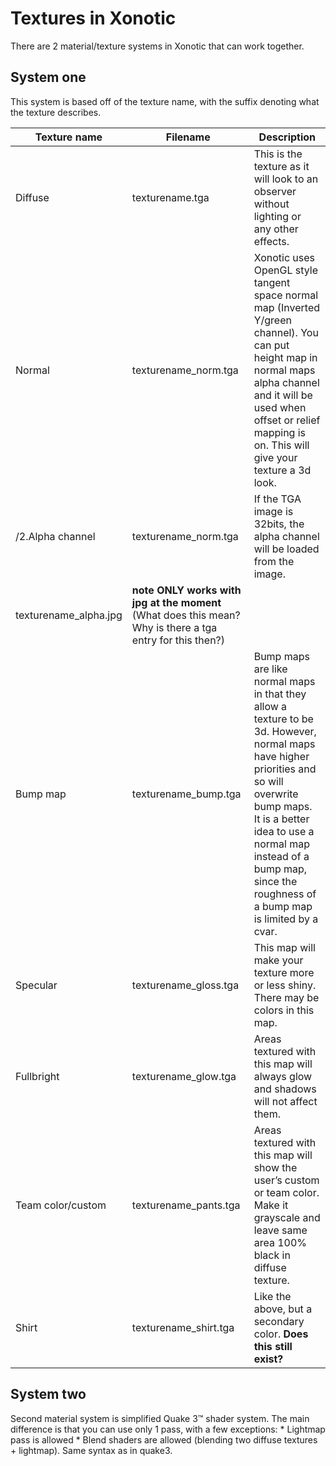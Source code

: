 Textures in Xonotic
===================

There are 2 material/texture systems in Xonotic that can work together.

System one
----------

This system is based off of the texture name, with the suffix denoting what the texture describes.

|Texture name|Filename|Description|
|------------|--------|-----------|
|Diffuse|texturename.tga|This is the texture as it will look to an observer without lighting or any other effects.|
|Normal|texturename\_norm.tga|Xonotic uses OpenGL style tangent space normal map (Inverted Y/green channel). You can put height map in normal maps alpha channel and it will be used when offset or relief mapping is on. This will give your texture a 3d look.|
|/2.Alpha channel|texturename\_norm.tga|If the TGA image is 32bits, the alpha channel will be loaded from the image.|
|texturename\_alpha.jpg|**note ONLY works with jpg at the moment** (What does this mean? Why is there a tga entry for this then?)|
|Bump map|texturename\_bump.tga|Bump maps are like normal maps in that they allow a texture to be 3d. However, normal maps have higher priorities and so will overwrite bump maps. It is a better idea to use a normal map instead of a bump map, since the roughness of a bump map is limited by a cvar.|
|Specular|texturename\_gloss.tga|This map will make your texture more or less shiny. There may be colors in this map.|
|Fullbright|texturename\_glow.tga|Areas textured with this map will always glow and shadows will not affect them.|
|Team color/custom|texturename\_pants.tga|Areas textured with this map will show the user’s custom or team color. Make it grayscale and leave same area 100% black in diffuse texture.|
|Shirt|texturename\_shirt.tga|Like the above, but a secondary color. **Does this still exist?**|

System two
----------

Second material system is simplified Quake 3™ shader system.
The main difference is that you can use only 1 pass, with a few exceptions:
\* Lightmap pass is allowed
\* Blend shaders are allowed (blending two diffuse textures + lightmap). Same syntax as in quake3.

